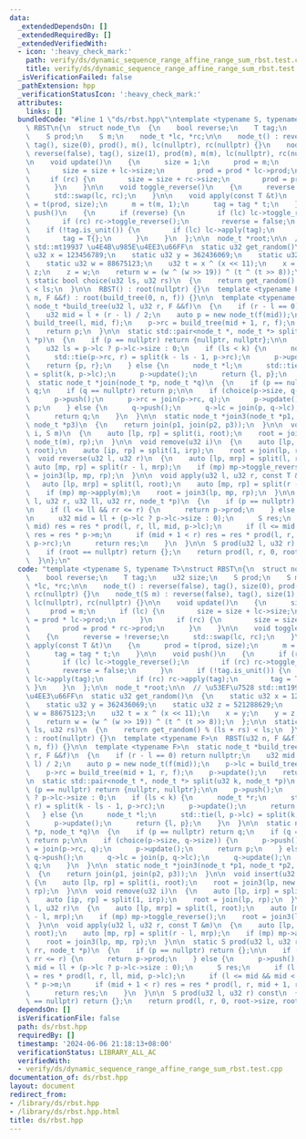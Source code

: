 ```yaml
---
data:
  _extendedDependsOn: []
  _extendedRequiredBy: []
  _extendedVerifiedWith:
  - icon: ':heavy_check_mark:'
    path: verify/ds/dynamic_sequence_range_affine_range_sum_rbst.test.cpp
    title: verify/ds/dynamic_sequence_range_affine_range_sum_rbst.test.cpp
  _isVerificationFailed: false
  _pathExtension: hpp
  _verificationStatusIcon: ':heavy_check_mark:'
  attributes:
    links: []
  bundledCode: "#line 1 \"ds/rbst.hpp\"\ntemplate <typename S, typename T>\nstruct\
    \ RBST\n{\n  struct node_t\n  {\n    bool reverse;\n    T tag;\n    u32 size;\n\
    \    S prod;\n    S m;\n    node_t *lc, *rc;\n\n    node_t() : reverse(false),\
    \ tag(), size(0), prod(), m(), lc(nullptr), rc(nullptr) {}\n    node_t(S m) :\
    \ reverse(false), tag(), size(1), prod(m), m(m), lc(nullptr), rc(nullptr) {}\n\
    \n    void update()\n    {\n      size = 1;\n      prod = m;\n      if (lc) {\n\
    \        size = size + lc->size;\n        prod = prod * lc->prod;\n      }\n \
    \     if (rc) {\n        size = size + rc->size;\n        prod = prod * rc->prod;\n\
    \      }\n    }\n\n    void toggle_reverse()\n    {\n      reverse = !reverse;\n\
    \      std::swap(lc, rc);\n    }\n\n    void apply(const T &t)\n    {\n      prod\
    \ = t(prod, size);\n      m = t(m, 1);\n      tag = tag * t;\n    }\n\n    void\
    \ push()\n    {\n      if (reverse) {\n        if (lc) lc->toggle_reverse();\n\
    \        if (rc) rc->toggle_reverse();\n        reverse = false;\n      }\n  \
    \    if (!tag.is_unit()) {\n        if (lc) lc->apply(tag);\n        if (rc) rc->apply(tag);\n\
    \        tag = T{};\n      }\n    }\n  };\n\n  node_t *root;\n\n  // \u53EF\u7528\
    \ std::mt19937 \u4E4B\u985E\u4EE3\u66FF\n  static u32 get_random()\n  {\n    static\
    \ u32 x = 123456789;\n    static u32 y = 362436069;\n    static u32 z = 521288629;\n\
    \    static u32 w = 88675123;\n    u32 t = x ^ (x << 11);\n    x = y;\n    y =\
    \ z;\n    z = w;\n    return w = (w ^ (w >> 19)) ^ (t ^ (t >> 8));\n  };\n\n \
    \ static bool choice(u32 ls, u32 rs)\n  {\n    return get_random() % (ls + rs)\
    \ < ls;\n  }\n\n  RBST() : root(nullptr) {}\n  template <typename F>\n  RBST(u32\
    \ n, F &&f) : root(build_tree(0, n, f)) {}\n\n  template <typename F>\n  static\
    \ node_t *build_tree(u32 l, u32 r, F &&f)\n  {\n    if (r - l == 0) return nullptr;\n\
    \    u32 mid = l + (r - l) / 2;\n    auto p = new node_t(f(mid));\n    p->lc =\
    \ build_tree(l, mid, f);\n    p->rc = build_tree(mid + 1, r, f);\n    p->update();\n\
    \    return p;\n  }\n\n  static std::pair<node_t *, node_t *> split(u32 k, node_t\
    \ *p)\n  {\n    if (p == nullptr) return {nullptr, nullptr};\n\n    p->push();\n\
    \    u32 ls = p->lc ? p->lc->size : 0;\n    if (ls < k) {\n      node_t *r;\n\
    \      std::tie(p->rc, r) = split(k - ls - 1, p->rc);\n      p->update();\n  \
    \    return {p, r};\n    } else {\n      node_t *l;\n      std::tie(l, p->lc)\
    \ = split(k, p->lc);\n      p->update();\n      return {l, p};\n    }\n  }\n\n\
    \  static node_t *join(node_t *p, node_t *q)\n  {\n    if (p == nullptr) return\
    \ q;\n    if (q == nullptr) return p;\n\n    if (choice(p->size, q->size)) {\n\
    \      p->push();\n      p->rc = join(p->rc, q);\n      p->update();\n      return\
    \ p;\n    } else {\n      q->push();\n      q->lc = join(p, q->lc);\n      q->update();\n\
    \      return q;\n    }\n  }\n\n  static node_t *join3(node_t *p1, node_t *p2,\
    \ node_t *p3)\n  {\n    return join(p1, join(p2, p3));\n  }\n\n  void insert(u32\
    \ i, S m)\n  {\n    auto [lp, rp] = split(i, root);\n    root = join3(lp, new\
    \ node_t(m), rp);\n  }\n\n  void remove(u32 i)\n  {\n    auto [lp, irp] = split(i,\
    \ root);\n    auto [ip, rp] = split(1, irp);\n    root = join(lp, rp);\n  }\n\n\
    \  void reverse(u32 l, u32 r)\n  {\n    auto [lp, mrp] = split(l, root);\n   \
    \ auto [mp, rp] = split(r - l, mrp);\n    if (mp) mp->toggle_reverse();\n    root\
    \ = join3(lp, mp, rp);\n  }\n\n  void apply(u32 l, u32 r, const T &m)\n  {\n \
    \   auto [lp, mrp] = split(l, root);\n    auto [mp, rp] = split(r - l, mrp);\n\
    \    if (mp) mp->apply(m);\n    root = join3(lp, mp, rp);\n  }\n\n  static S prod(u32\
    \ l, u32 r, u32 ll, u32 rr, node_t *p)\n  {\n    if (p == nullptr) return {};\n\
    \n    if (l <= ll && rr <= r) {\n      return p->prod;\n    } else {\n      p->push();\n\
    \n      u32 mid = ll + (p->lc ? p->lc->size : 0);\n      S res;\n      if (l <\
    \ mid) res = res * prod(l, r, ll, mid, p->lc);\n      if (l <= mid && mid < r)\
    \ res = res * p->m;\n      if (mid + 1 < r) res = res * prod(l, r, mid + 1, rr,\
    \ p->rc);\n      return res;\n    }\n  }\n\n  S prod(u32 l, u32 r) const\n  {\n\
    \    if (root == nullptr) return {};\n    return prod(l, r, 0, root->size, root);\n\
    \  }\n};\n"
  code: "template <typename S, typename T>\nstruct RBST\n{\n  struct node_t\n  {\n\
    \    bool reverse;\n    T tag;\n    u32 size;\n    S prod;\n    S m;\n    node_t\
    \ *lc, *rc;\n\n    node_t() : reverse(false), tag(), size(0), prod(), m(), lc(nullptr),\
    \ rc(nullptr) {}\n    node_t(S m) : reverse(false), tag(), size(1), prod(m), m(m),\
    \ lc(nullptr), rc(nullptr) {}\n\n    void update()\n    {\n      size = 1;\n \
    \     prod = m;\n      if (lc) {\n        size = size + lc->size;\n        prod\
    \ = prod * lc->prod;\n      }\n      if (rc) {\n        size = size + rc->size;\n\
    \        prod = prod * rc->prod;\n      }\n    }\n\n    void toggle_reverse()\n\
    \    {\n      reverse = !reverse;\n      std::swap(lc, rc);\n    }\n\n    void\
    \ apply(const T &t)\n    {\n      prod = t(prod, size);\n      m = t(m, 1);\n\
    \      tag = tag * t;\n    }\n\n    void push()\n    {\n      if (reverse) {\n\
    \        if (lc) lc->toggle_reverse();\n        if (rc) rc->toggle_reverse();\n\
    \        reverse = false;\n      }\n      if (!tag.is_unit()) {\n        if (lc)\
    \ lc->apply(tag);\n        if (rc) rc->apply(tag);\n        tag = T{};\n     \
    \ }\n    }\n  };\n\n  node_t *root;\n\n  // \u53EF\u7528 std::mt19937 \u4E4B\u985E\
    \u4EE3\u66FF\n  static u32 get_random()\n  {\n    static u32 x = 123456789;\n\
    \    static u32 y = 362436069;\n    static u32 z = 521288629;\n    static u32\
    \ w = 88675123;\n    u32 t = x ^ (x << 11);\n    x = y;\n    y = z;\n    z = w;\n\
    \    return w = (w ^ (w >> 19)) ^ (t ^ (t >> 8));\n  };\n\n  static bool choice(u32\
    \ ls, u32 rs)\n  {\n    return get_random() % (ls + rs) < ls;\n  }\n\n  RBST()\
    \ : root(nullptr) {}\n  template <typename F>\n  RBST(u32 n, F &&f) : root(build_tree(0,\
    \ n, f)) {}\n\n  template <typename F>\n  static node_t *build_tree(u32 l, u32\
    \ r, F &&f)\n  {\n    if (r - l == 0) return nullptr;\n    u32 mid = l + (r -\
    \ l) / 2;\n    auto p = new node_t(f(mid));\n    p->lc = build_tree(l, mid, f);\n\
    \    p->rc = build_tree(mid + 1, r, f);\n    p->update();\n    return p;\n  }\n\
    \n  static std::pair<node_t *, node_t *> split(u32 k, node_t *p)\n  {\n    if\
    \ (p == nullptr) return {nullptr, nullptr};\n\n    p->push();\n    u32 ls = p->lc\
    \ ? p->lc->size : 0;\n    if (ls < k) {\n      node_t *r;\n      std::tie(p->rc,\
    \ r) = split(k - ls - 1, p->rc);\n      p->update();\n      return {p, r};\n \
    \   } else {\n      node_t *l;\n      std::tie(l, p->lc) = split(k, p->lc);\n\
    \      p->update();\n      return {l, p};\n    }\n  }\n\n  static node_t *join(node_t\
    \ *p, node_t *q)\n  {\n    if (p == nullptr) return q;\n    if (q == nullptr)\
    \ return p;\n\n    if (choice(p->size, q->size)) {\n      p->push();\n      p->rc\
    \ = join(p->rc, q);\n      p->update();\n      return p;\n    } else {\n     \
    \ q->push();\n      q->lc = join(p, q->lc);\n      q->update();\n      return\
    \ q;\n    }\n  }\n\n  static node_t *join3(node_t *p1, node_t *p2, node_t *p3)\n\
    \  {\n    return join(p1, join(p2, p3));\n  }\n\n  void insert(u32 i, S m)\n \
    \ {\n    auto [lp, rp] = split(i, root);\n    root = join3(lp, new node_t(m),\
    \ rp);\n  }\n\n  void remove(u32 i)\n  {\n    auto [lp, irp] = split(i, root);\n\
    \    auto [ip, rp] = split(1, irp);\n    root = join(lp, rp);\n  }\n\n  void reverse(u32\
    \ l, u32 r)\n  {\n    auto [lp, mrp] = split(l, root);\n    auto [mp, rp] = split(r\
    \ - l, mrp);\n    if (mp) mp->toggle_reverse();\n    root = join3(lp, mp, rp);\n\
    \  }\n\n  void apply(u32 l, u32 r, const T &m)\n  {\n    auto [lp, mrp] = split(l,\
    \ root);\n    auto [mp, rp] = split(r - l, mrp);\n    if (mp) mp->apply(m);\n\
    \    root = join3(lp, mp, rp);\n  }\n\n  static S prod(u32 l, u32 r, u32 ll, u32\
    \ rr, node_t *p)\n  {\n    if (p == nullptr) return {};\n\n    if (l <= ll &&\
    \ rr <= r) {\n      return p->prod;\n    } else {\n      p->push();\n\n      u32\
    \ mid = ll + (p->lc ? p->lc->size : 0);\n      S res;\n      if (l < mid) res\
    \ = res * prod(l, r, ll, mid, p->lc);\n      if (l <= mid && mid < r) res = res\
    \ * p->m;\n      if (mid + 1 < r) res = res * prod(l, r, mid + 1, rr, p->rc);\n\
    \      return res;\n    }\n  }\n\n  S prod(u32 l, u32 r) const\n  {\n    if (root\
    \ == nullptr) return {};\n    return prod(l, r, 0, root->size, root);\n  }\n};\n"
  dependsOn: []
  isVerificationFile: false
  path: ds/rbst.hpp
  requiredBy: []
  timestamp: '2024-06-06 21:18:13+08:00'
  verificationStatus: LIBRARY_ALL_AC
  verifiedWith:
  - verify/ds/dynamic_sequence_range_affine_range_sum_rbst.test.cpp
documentation_of: ds/rbst.hpp
layout: document
redirect_from:
- /library/ds/rbst.hpp
- /library/ds/rbst.hpp.html
title: ds/rbst.hpp
---
```


